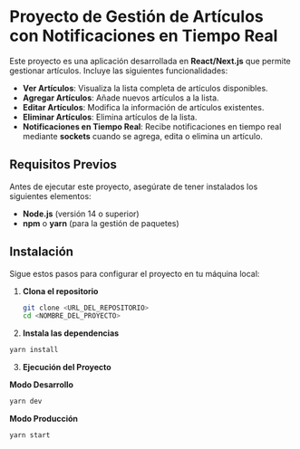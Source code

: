 # Proyecto de Gestión de Artículos con Notificaciones en Tiempo Real

Este proyecto es una aplicación desarrollada en **React/Next.js** que permite gestionar artículos. Incluye las siguientes funcionalidades:

- **Ver Artículos**: Visualiza la lista completa de artículos disponibles.
- **Agregar Artículos**: Añade nuevos artículos a la lista.
- **Editar Artículos**: Modifica la información de artículos existentes.
- **Eliminar Artículos**: Elimina artículos de la lista.
- **Notificaciones en Tiempo Real**: Recibe notificaciones en tiempo real mediante **sockets** cuando se agrega, edita o elimina un artículo.

## Requisitos Previos

Antes de ejecutar este proyecto, asegúrate de tener instalados los siguientes elementos:

- **Node.js** (versión 14 o superior)
- **npm** o **yarn** (para la gestión de paquetes)

## Instalación

Sigue estos pasos para configurar el proyecto en tu máquina local:

1. **Clona el repositorio**

   ```bash
   git clone <URL_DEL_REPOSITORIO>
   cd <NOMBRE_DEL_PROYECTO>
   ```

2. **Instala las dependencias**

```bash
yarn install
```

3. **Ejecución del Proyecto**

**Modo Desarrollo**

```bash
yarn dev
```

**Modo Producción**

```bash
yarn start
```

